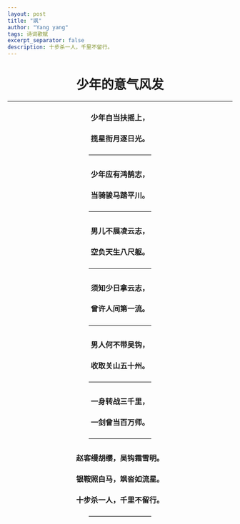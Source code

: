 ```yaml
---
layout: post
title: "飒"
author: "Yang yang"
tags: 诗词歌赋
excerpt_separator: false
description: 十步杀一人，千里不留行。
---
```


# <center>少年的意气风发</center>

---

### <center>少年自当扶摇上，</center>
### <center>揽星衔月逐日光。</center>

<center>——————————</center>

### <center>少年应有鸿鹄志，</center>
### <center>当骑骏马踏平川。</center>

<center>——————————</center>

### <center>男儿不展凌云志，</center>
### <center>空负天生八尺躯。</center>

<center>——————————</center>

### <center>须知少日拿云志，</center>
### <center>曾许人间第一流。</center>

<center>——————————</center>

### <center>男人何不带吴钩，</center>
### <center>收取关山五十州。</center>

<center>——————————</center>

### <center>一身转战三千里，</center>
### <center>一剑曾当百万师。</center>

<center>——————————</center>

### <center>赵客缦胡缨，吴钩霜雪明。 </center> 
### <center>银鞍照白马，飒沓如流星。</center>
### <center>十步杀一人，千里不留行。</center>

<center>——————————</center>
